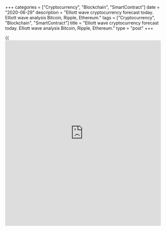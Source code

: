 +++
categories = ["Cryptocurrency", "Blockchain", "SmartContract"]
date = "2020-06-29"
description = "Elliott wave cryptocurrency forecast today. Elliott wave analysis Bitcoin, Ripple, Ethereum."
tags = ["Cryptocurrency", "Blockchain", "SmartContract"]
title = "Elliott wave cryptocurrency forecast today. Elliott wave analysis Bitcoin, Ripple, Ethereum."
type = "post"
+++

{{<iframe id="large-banner" src="https://www.bounty.group/#slide=17.0" width="100%" height="600" scrolling="no" style="border: 0px solid rgb(216, 221, 230); border-radius: 3px;">}}

June 29, 2020

June 29, 2020

Elliott wave [daily](https://www.fintecher.org/2020/03/03/forex-trading-daily-strategy/) forecast for Bitcoin, Ripple and EthereumRoman Onegin

## Elliott wave forecast for BTCUSD, ETHUSD, XRPUSD for today

###  **Elliott wave[BTCUSD][1] analysis**

![LiteForex: Elliott wave cryptocurrency forecast today. Elliott wave
analysis Bitcoin, Ripple, Ethereum.][2]

The market is likely to have finished forming the sideways corrective
wave [4] that started in early May 2020. Correction [4] is a triple
three (W)-(X)-(Y)-(XX)-(Z). There is likely to be developing the
beginning of new uptrend. Therefore, the price should be rising in the
new bull trend over the next few weeks.

* * *

###  **Elliott wave[XRPUSD][3] analysis**

 **![LiteForex: Elliott wave cryptocurrency forecast today. Elliott wave
analysis Bitcoin, Ripple, Ethereum.][4]**

The XRPUSD market is likely to have completed the down corrective wave
(B) at level 0.168. The (B) wave, which has been unfolding for about two
months, is a bear double zigzag W-X-Y. The market has now started
forming the initial phase of the new uptrend. So, the pprice should be
rising over the next few weeks.

* * *

###  **Elliott wave[ETHUSD][5] analysis**

 **![LiteForex: Elliott wave cryptocurrency forecast today. Elliott wave
analysis Bitcoin, Ripple, Ethereum.][6]**

The ETHUSD market has also completed the sideways corrective wave (4) as
a double three. The final zigzag Y of this formation completed at level
217.34. The market is now forming the beginning of the upward impulse
wave (5) that is the conclusion of the global impulse A. Therefore, the
price should be rising over to a level of 263.00 over the next few
weeks.

* * *

P.S. Did you like my article? Share it in social networks: it will be
the best “thank you" :)

Ask me questions and comment below. I’ll be glad to answer your
questions and give necessary explanations.

 **Useful links:**

  * I recommend trying to trade with a reliable broker [here][7]. The system allows you to trade by yourself or copy successful traders from all across the globe.
  * Use my promo-code BLOG for getting deposit bonus 50% on LiteForex platform. Just enter this code in the appropriate field while [depositing][8] your trading account.
  * Telegram channel with high-quality analytics, Forex reviews, training articles, and other useful things for traders <t.me/liteforex>

![Elliott wave [daily](https://www.fintecher.org/2020/03/03/forex-trading-daily-strategy/) forecast for Bitcoin, Ripple and Ethereum][9]

The content of this article reflects the author’s opinion and does not
necessarily reflect the official position of LiteForex. The material
published on this page is provided for informational purposes only and
should not be considered as the provision of investment advice for the
purposes of Directive 2004/39/EC.

Rate this article:

{{value}}

( {{count}} {{title}} )

   1. my.liteforex.com/trading/chart?symbol=BTCUSD
   2. cdn.liteforex.com/cache/uploads/blog_post/wave-analysis-crypto/29-06-2020/BTCUSDH2.png?w=30&s=32fecaa49b49b213cccde38dc7c9d240
   3. my.liteforex.com/trading/chart?symbol=XRPUSD
   4. cdn.liteforex.com/cache/uploads/blog_post/wave-analysis-crypto/29-06-2020/XRPUSDH2.png?w=30&s=42937a48455c6d9bc0c8fb2505cb46aa
   5. my.liteforex.com/trading/chart?symbol=ETHUSD
   6. cdn.liteforex.com/cache/uploads/blog_post/wave-analysis-crypto/29-06-2020/ETHUSDH2.png?w=30&s=d3c00cddd934c76a59559a78092f7a51
   7. my.liteforex.com/?category=analysts-opinions&slug=elliott-wave-[daily](https://www.fintecher.org/2020/03/03/forex-trading-daily-strategy/)-forecast-for-[bitcoin](https://www.letsplayfx.com/blog/forex-for-bitcoin/)-ripple-and-[Ethereum](https://www.playgroundfx.com/blog/the-creator-of-ethereum/)-2020-06-29&openPopup=%2Fregistration%2Fpopup&utm_source=blog&utm_medium=article&utm_campaign=bonus
   8. my.liteforex.com/deposit/?category=analysts-opinions&slug=elliott-wave-[daily](https://www.fintecher.org/2020/03/03/forex-trading-daily-strategy/)-forecast-for-[bitcoin](https://www.letsplayfx.com/blog/forex-for-bitcoin/)-ripple-and-[Ethereum](https://www.playgroundfx.com/blog/the-creator-of-ethereum/)-2020-06-29&promo_code=BLOG&utm_source=blog&utm_medium=article&utm_campaign=bonus
   9. cdn.liteforex.com/cache/uploads/blog_post/wave-analysis-crypto/29-06-2020/[BTC](https://www.playgroundfx.com/blog/who-is-the-creator-of-bitcoin/)-eth-xrp-27-06-2020-wave-analysis.jpg?q=75&w=1000&s=3c65337f3133c7c6cdb4a7ab013d3b68